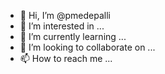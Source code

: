 - 👋 Hi, I’m @pmedepalli
- 👀 I’m interested in ...
- 🌱 I’m currently learning ...
- 💞️ I’m looking to collaborate on ...
- 📫 How to reach me ...

<!---
pmedepalli/pmedepalli is a ✨ special ✨ repository because its `README.md` (this file) appears on your GitHub profile.
You can click the Preview link to take a look at your changes.

Prasad Medepalli just created this readme file on Oct 23, 2021
--->

